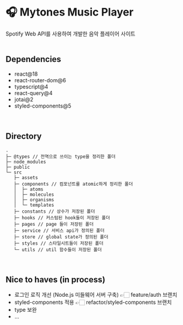 # 🎧 Mytones Music Player

Spotify Web API를 사용하여 개발한 음악 플레이어 사이트
<br/>
<br/>

## Dependencies

- react@18
- react-router-dom@6
- typescript@4
- react-query@4
- jotai@2
- styled-components@5

<br/>

## Directory

```
.
├─ @types // 전역으로 쓰이는 type을 정리한 폴더
├─ node_modules
├─ public
└─ src
   ├─ assets
   ├─ components // 컴포넌트를 atomic하게 정리한 폴더
   │  ├─ atoms
   │  ├─ molecules
   │  ├─ organisms
   │  └─ templates
   ├─ constants // 상수가 저장된 폴더
   ├─ hooks // 커스텀된 hook들이 저장된 폴더
   ├─ pages // page 들이 저장된 폴더
   ├─ service // 서비스 api가 정의된 폴더
   ├─ store // global state가 정의된 폴더
   ├─ styles // 스타일시트들이 저장된 폴더
   └─ utils // util 함수들이 저장된 폴더
```

<br/>

## Nice to haves (in process)
- 로그인 로직 개선 (Node.js 미들웨어 서버 구축) 👉🏻 feature/auth 브랜치
- styled-components 적용 👉🏻 refactor/styled-components 브랜치
- type 보완
- ...

<br/>
